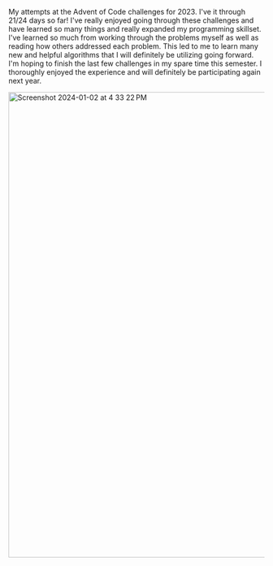 My attempts at the Advent of Code challenges for 2023. I've it through 21/24 days so far! I've really enjoyed going through these challenges and have learned so many things and really expanded my programming skillset. I've learned so much from working through the problems myself as well as reading how others addressed each problem. This led to me to learn many new and helpful algorithms that I will definitely be utilizing going forward. I'm hoping to finish the last few challenges in my spare time this semester. I thoroughly enjoyed the experience and will definitely be participating again next year.

<img width="917" alt="Screenshot 2024-01-02 at 4 33 22 PM" src="https://github.com/jordanehli/JE_Advent_of_Code2023/assets/54383663/815b7aa2-238b-47dc-9651-5d5809f43e84">
